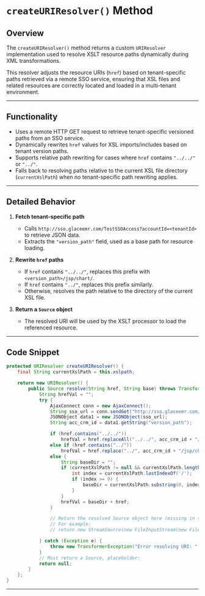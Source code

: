 # `createURIResolver()` Method

## Overview

The `createURIResolver()` method returns a custom `URIResolver` implementation used to resolve XSLT resource paths dynamically during XML transformations.

This resolver adjusts the resource URIs (`href`) based on tenant-specific paths retrieved via a remote SSO service, ensuring that XSL files and related resources are correctly located and loaded in a multi-tenant environment.

---

## Functionality

* Uses a remote HTTP GET request to retrieve tenant-specific versioned paths from an SSO service.
* Dynamically rewrites `href` values for XSL imports/includes based on tenant version paths.
* Supports relative path rewriting for cases where `href` contains `"../../"` or `"../"`.
* Falls back to resolving paths relative to the current XSL file directory (`currentXslPath`) when no tenant-specific path rewriting applies.

---

## Detailed Behavior

1. **Fetch tenant-specific path**

   * Calls `http://sso.glaceemr.com/TestSSOAccess?accountId=<tenantId>` to retrieve JSON data.
   * Extracts the `"version_path"` field, used as a base path for resource loading.

2. **Rewrite `href` paths**

   * If `href` contains `"../../"`, replaces this prefix with `<version_path>/jsp/chart/`.
   * If `href` contains `"../"`, replaces this prefix similarly.
   * Otherwise, resolves the path relative to the directory of the current XSL file.

3. **Return a `Source` object**

   * The resolved URI will be used by the XSLT processor to load the referenced resource.

---

## Code Snippet

```java
protected URIResolver createURIResolver() {
    final String currentXslPath = this.xslpath;

    return new URIResolver() {
        public Source resolve(String href, String base) throws TransformerException {
            String hrefVal = "";
            try {
                AjaxConnect conn = new AjaxConnect();
                String sso_url = conn.sendGet("http://sso.glaceemr.com/TestSSOAccess?accountId=" + TennantContextHolder.getTennantId());
                JSONObject data1 = new JSONObject(sso_url);
                String acc_crm_id = data1.getString("version_path");

                if (href.contains("../../"))
                    hrefVal = href.replaceAll("../../", acc_crm_id + "/jsp/chart/");
                else if (href.contains("../"))
                    hrefVal = href.replace("../", acc_crm_id + "/jsp/chart/");
                else {
                    String baseDir = "";
                    if (currentXslPath != null && currentXslPath.length() > 0) {
                        int index = currentXslPath.lastIndexOf('/');
                        if (index >= 0) {
                            baseDir = currentXslPath.substring(0, index + 1);
                        }
                    }
                    hrefVal = baseDir + href;
                }

                // Return the resolved Source object here (missing in snippet)
                // For example:
                // return new StreamSource(new FileInputStream(new File(hrefVal)));

            } catch (Exception e) {
                throw new TransformerException("Error resolving URI: " + href, e);
            }
            // Must return a Source, placeholder:
            return null;
        }
    };
}
```

---
